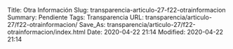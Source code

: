 Title: Otra Información
Slug: transparencia-articulo-27-f22-otrainformacion
Summary: Pendiente
Tags: Transparencia
URL: transparencia/articulo-27/f22-otrainformacion/
Save_As: transparencia/articulo-27/f22-otrainformacion/index.html
Date: 2020-04-22 21:14
Modified: 2020-04-22 21:14


